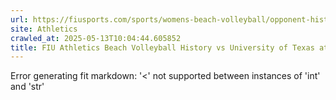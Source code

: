 ```yaml
---
url: https://fiusports.com/sports/womens-beach-volleyball/opponent-history/university-of-texas-at-el-paso/337
site: Athletics
crawled_at: 2025-05-13T10:04:44.605852
title: FIU Athletics Beach Volleyball History vs University of Texas at El Paso
---
```


Error generating fit markdown: '<' not supported between instances of 'int' and 'str'